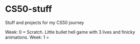 # CS50-stuff
Stuff and projects for my CS50 journey

Week: 0 = Scratch. Little bullet hell game with 3 lives and finicky animations.
Week: 1 = 
